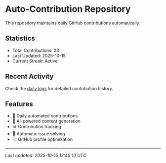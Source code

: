 # Auto-Contribution Repository

This repository maintains daily GitHub contributions automatically.

## Statistics

- Total Contributions: 23
- Last Updated: 2025-10-15
- Current Streak: Active

## Recent Activity

Check the [daily logs](./contributions/daily_logs/) for detailed contribution history.

## Features

- 🔄 Daily automated contributions
- 🤖 AI-powered content generation
- 📊 Contribution tracking
- 🐛 Automatic issue solving
- 📈 GitHub profile optimization

---
*Last updated: 2025-10-15 12:45:10 UTC*
